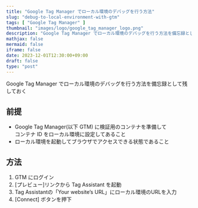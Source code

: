 ```yaml
---
title: "Google Tag Manager でローカル環境のデバッグを行う方法"
slug: "debug-to-local-environment-with-gtm"
tags: [ "Google Tag Manager" ]
thumbnail: "images/logo/google_tag_manager_logo.png"
description: "Google Tag Manager でローカル環境のデバッグを行う方法を備忘録として残しておく"
mathjax: false
mermaid: false
iframe: false
date: 2023-12-01T12:30:00+09:00
draft: false
type: "post"
---
```


Google Tag Manager でローカル環境のデバッグを行う方法を備忘録として残しておく

## 前提

* Google Tag Manager(以下 GTM) に検証用のコンテナを準備して  
  コンテナ ID をローカル環境に設定してあること
* ローカル環境を起動してブラウザでアクセスできる状態であること

## 方法

1. GTM にログイン
2. [プレビュー]リンクから Tag Assistant を起動
3. Tag Assistantの「Your website’s URL」にローカル環境のURLを入力
4. [Connect] ボタンを押下
